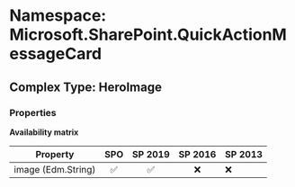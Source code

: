 # Namespace: Microsoft.SharePoint.QuickActionMessageCard

## Complex Type: HeroImage

### Properties

**Availability matrix**

Property | SPO | SP 2019 | SP 2016 | SP 2013
----------|:---:|:-------:|:-------:|:-------
image (Edm.String) | ✅ | ✅ | ❌ | ❌
